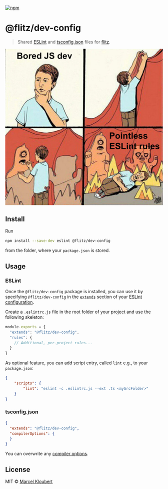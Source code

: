 [![npm](https://img.shields.io/npm/v/@flitz/dev-config.svg)](https://www.npmjs.com/package/@flitz/dev-config)

# @flitz/dev-config

> Shared [ESLint](http://eslint.org/docs/developer-guide/shareable-configs.html) and [tsconfig.json](https://www.typescriptlang.org/docs/handbook/tsconfig-json.html) files for [flitz](https://github.com/flitz-js/flitz).

![meme](https://raw.githubusercontent.com/flitz-js/dev-config/master/assets/meme.jpg)

## Install

Run

```bash
npm install --save-dev eslint @flitz/dev-config
```

from the folder, where your `package.json` is stored.

## Usage

### ESLint

Once the `@flitz/dev-config` package is installed, you can use it by specifying `@flitz/dev-config` in the [`extends`](http://eslint.org/docs/user-guide/configuring#extending-configuration-files) section of your [ESLint configuration](http://eslint.org/docs/user-guide/configuring).

Create a `.eslintrc.js` file in the root folder of your project and use the following skeleton:

```js
module.exports = {
  "extends": "@flitz/dev-config",
  "rules": {
    // Additional, per-project rules...
  }
}
```

As optional feature, you can add script entry, called `lint` e.g., to your `package.json`:

```json
{
    "scripts": {
        "lint": "eslint -c .eslintrc.js --ext .ts <mySrcFolder>"
    }
}
```

### tsconfig.json

```json
{
  "extends": "@flitz/dev-config",
  "compilerOptions": {
  }
}
```

You can overwrite any [compiler options](https://www.typescriptlang.org/docs/handbook/tsconfig-json.html).

## License

MIT © [Marcel Kloubert](https://github.com/mkloubert)
